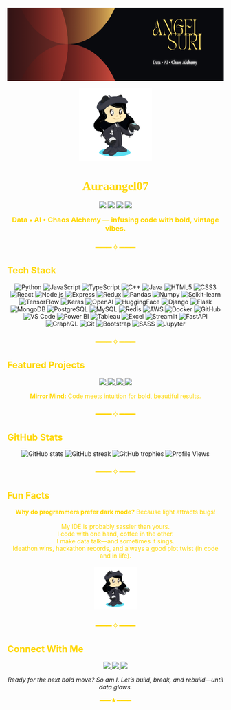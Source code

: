 <p align="center">
  <img src="https://github.com/Auraangel07/Auraangel07/blob/main/assets/Angel%20Suri%20(1).png?raw=true" width="100%" height="170px" alt="Angel Suri Banner"/>
</p>

<p align="center">
  <img src="https://github.com/Auraangel07/Auraangel07/blob/main/assets/elegant_octocat.png?raw=true" width="170px" alt="Elegant Octocat" />
</p>

<h1 align="center" style="color:#FFD700; font-family:Georgia;">Auraangel07</h1>

<p align="center">
  <img src="https://img.shields.io/badge/DATA%20ALCHEMY-181818?style=for-the-badge&logo=data&logoColor=FFD700" />
  <img src="https://img.shields.io/badge/AI%20CHAOS-B33A3A?style=for-the-badge&logo=openai&logoColor=FFD700" />
  <img src="https://img.shields.io/badge/VINTAGE%20CODER-50c878?style=for-the-badge&logo=code&logoColor=181818" />
  <img src="https://img.shields.io/badge/SASSY%20ENGINEER-f5f5dc?style=for-the-badge&logo=star&logoColor=B33A3A" />
</p>

<p align="center">
  <b style="color:#FFD700; font-size:1.15em;">
    Data • AI • Chaos Alchemy — infusing code with bold, vintage vibes.
  </b>
</p>

<p align="center" style="color:#FFD700; font-size:1.5em;">━━━✧━━━</p>

## <span style="color:#FFD700;">Tech Stack</span>

<p align="center">
  <img src="https://img.shields.io/badge/Python-FFD700?style=for-the-badge&logo=python&logoColor=181818" title="Python"/>
  <img src="https://img.shields.io/badge/JavaScript-B33A3A?style=for-the-badge&logo=javascript&logoColor=FFD700" title="JavaScript"/>
  <img src="https://img.shields.io/badge/TypeScript-181818?style=for-the-badge&logo=typescript&logoColor=FFD700" title="TypeScript"/>
  <img src="https://img.shields.io/badge/C++-50c878?style=for-the-badge&logo=cplusplus&logoColor=181818" title="C++"/>
  <img src="https://img.shields.io/badge/Java-f5f5dc?style=for-the-badge&logo=java&logoColor=B33A3A" title="Java"/>
  <img src="https://img.shields.io/badge/HTML5-B33A3A?style=for-the-badge&logo=html5&logoColor=FFD700" title="HTML5"/>
  <img src="https://img.shields.io/badge/CSS3-FFD700?style=for-the-badge&logo=css3&logoColor=181818" title="CSS3"/>
  <img src="https://img.shields.io/badge/React-181818?style=for-the-badge&logo=react&logoColor=FFD700" title="React"/>
  <img src="https://img.shields.io/badge/Node.js-50c878?style=for-the-badge&logo=nodedotjs&logoColor=181818" title="Node.js"/>
  <img src="https://img.shields.io/badge/Express-f5f5dc?style=for-the-badge&logo=express&logoColor=B33A3A" title="Express"/>
  <img src="https://img.shields.io/badge/Redux-B33A3A?style=for-the-badge&logo=redux&logoColor=FFD700" title="Redux"/>
  <img src="https://img.shields.io/badge/Pandas-FFD700?style=for-the-badge&logo=pandas&logoColor=181818" title="Pandas"/>
  <img src="https://img.shields.io/badge/Numpy-50c878?style=for-the-badge&logo=numpy&logoColor=181818" title="Numpy"/>
  <img src="https://img.shields.io/badge/Scikit--Learn-181818?style=for-the-badge&logo=scikit-learn&logoColor=FFD700" title="Scikit-learn"/>
  <img src="https://img.shields.io/badge/TensorFlow-B33A3A?style=for-the-badge&logo=tensorflow&logoColor=FFD700" title="TensorFlow"/>
  <img src="https://img.shields.io/badge/Keras-f5f5dc?style=for-the-badge&logo=keras&logoColor=B33A3A" title="Keras"/>
  <img src="https://img.shields.io/badge/OpenAI-181818?style=for-the-badge&logo=openai&logoColor=FFD700" title="OpenAI"/>
  <img src="https://img.shields.io/badge/HuggingFace-FFD700?style=for-the-badge&logo=huggingface&logoColor=181818" title="HuggingFace"/>
  <img src="https://img.shields.io/badge/Django-50c878?style=for-the-badge&logo=django&logoColor=181818" title="Django"/>
  <img src="https://img.shields.io/badge/Flask-B33A3A?style=for-the-badge&logo=flask&logoColor=FFD700" title="Flask"/>
  <img src="https://img.shields.io/badge/MongoDB-181818?style=for-the-badge&logo=mongodb&logoColor=FFD700" title="MongoDB"/>
  <img src="https://img.shields.io/badge/PostgreSQL-FFD700?style=for-the-badge&logo=postgresql&logoColor=181818" title="PostgreSQL"/>
  <img src="https://img.shields.io/badge/MySQL-f5f5dc?style=for-the-badge&logo=mysql&logoColor=B33A3A" title="MySQL"/>
  <img src="https://img.shields.io/badge/Redis-50c878?style=for-the-badge&logo=redis&logoColor=181818" title="Redis"/>
  <img src="https://img.shields.io/badge/AWS-FFD700?style=for-the-badge&logo=amazonaws&logoColor=181818" title="AWS"/>
  <img src="https://img.shields.io/badge/Docker-B33A3A?style=for-the-badge&logo=docker&logoColor=FFD700" title="Docker"/>
  <img src="https://img.shields.io/badge/GitHub-181818?style=for-the-badge&logo=github&logoColor=FFD700" title="GitHub"/>
  <img src="https://img.shields.io/badge/VS%20Code-FFD700?style=for-the-badge&logo=visualstudiocode&logoColor=181818" title="VS Code"/>
  <img src="https://img.shields.io/badge/Power%20BI-50c878?style=for-the-badge&logo=powerbi&logoColor=181818" title="Power BI"/>
  <img src="https://img.shields.io/badge/Tableau-f5f5dc?style=for-the-badge&logo=tableau&logoColor=B33A3A" title="Tableau"/>
  <img src="https://img.shields.io/badge/Excel-B33A3A?style=for-the-badge&logo=microsoftexcel&logoColor=FFD700" title="Excel"/>
  <img src="https://img.shields.io/badge/Streamlit-FFD700?style=for-the-badge&logo=streamlit&logoColor=181818" title="Streamlit"/>
  <img src="https://img.shields.io/badge/FastAPI-50c878?style=for-the-badge&logo=fastapi&logoColor=181818" title="FastAPI"/>
  <img src="https://img.shields.io/badge/GraphQL-f5f5dc?style=for-the-badge&logo=graphql&logoColor=B33A3A" title="GraphQL"/>
  <img src="https://img.shields.io/badge/Git-181818?style=for-the-badge&logo=git&logoColor=FFD700" title="Git"/>
  <img src="https://img.shields.io/badge/Bootstrap-B33A3A?style=for-the-badge&logo=bootstrap&logoColor=FFD700" title="Bootstrap"/>
  <img src="https://img.shields.io/badge/SASS-FFD700?style=for-the-badge&logo=sass&logoColor=181818" title="SASS"/>
  <img src="https://img.shields.io/badge/Jupyter-50c878?style=for-the-badge&logo=jupyter&logoColor=181818" title="Jupyter"/>
</p>

<p align="center" style="color:#FFD700; font-size:1.5em;">━━━✧━━━</p>

## <span style="color:#FFD700;">Featured Projects</span>

<p align="center">
  <a href="https://github.com/Auraangel07/Customer-Churn-Prediction-Telecom-">
    <img src="https://img.shields.io/badge/Customer%20Churn%20Prediction-B33A3A?style=for-the-badge&logo=python&logoColor=FFD700" />
  </a>
  <a href="https://github.com/Auraangel07/Internshiptask8">
    <img src="https://img.shields.io/badge/Internship%20Task%208-181818?style=for-the-badge&logo=data&logoColor=FFD700" />
  </a>
  <a href="https://github.com/Auraangel07/internshiptask7">
    <img src="https://img.shields.io/badge/Internship%20Task%207-50c878?style=for-the-badge&logo=analytics&logoColor=181818" />
  </a>
  <a href="https://github.com/Auraangel07/internshiptask6">
    <img src="https://img.shields.io/badge/Internship%20Task%206-f5f5dc?style=for-the-badge&logo=flask&logoColor=B33A3A" />
  </a>
</p>
<p align="center" style="color:#FFD700;"><b>Mirror Mind:</b> Code meets intuition for bold, beautiful results.</p>

<p align="center" style="color:#FFD700; font-size:1.5em;">━━━✧━━━</p>

## <span style="color:#FFD700;">GitHub Stats</span>
<p align="center">
  <img src="https://github-readme-stats.vercel.app/api?username=Auraangel07&show_icons=true&theme=gruvbox&count_private=true" alt="GitHub stats" />
  <img src="https://github-readme-streak-stats.herokuapp.com/?user=Auraangel07&theme=gruvbox" alt="GitHub streak" />
  <img src="https://github-profile-trophy.vercel.app/?username=Auraangel07&theme=gruvbox&row=1&column=7" alt="GitHub trophies" />
  <img src="https://komarev.com/ghpvc/?username=Auraangel07&style=for-the-badge" alt="Profile Views"/>
</p>

<p align="center" style="color:#FFD700; font-size:1.5em;">━━━✧━━━</p>

## <span style="color:#FFD700;">Fun Facts</span>
<p align="center" style="color:#FFD700;">
  <b>Why do programmers prefer dark mode?</b> Because light attracts bugs! <br><br>
  My IDE is probably sassier than yours.<br>
  I code with one hand, coffee in the other.<br>
  I make data talk—and sometimes it sings.<br>
  Ideathon wins, hackathon records, and always a good plot twist (in code and in life).<br>
  <br>
  <img src="https://github.com/Auraangel07/Auraangel07/blob/main/assets/elegant_octocat.png?raw=true" width="100px" alt="Octocat Fun Mascot" />
</p>

<p align="center" style="color:#FFD700; font-size:1.5em;">━━━✧━━━</p>

## <span style="color:#FFD700;">Connect With Me</span>
<p align="center">
  <a href="https://www.linkedin.com/in/angel-suri-89a01a278?utm_source=share&utm_campaign=share_via&utm_content=profile&utm_medium=android_app">
    <img src="https://img.shields.io/badge/LinkedIn-181818?logo=linkedin&logoColor=FFD700&style=for-the-badge" />
  </a>
  <a href="mailto:your.email@gmail.com">
    <img src="https://img.shields.io/badge/Gmail-B33A3A?logo=gmail&logoColor=FFD700&style=for-the-badge" />
  </a>
  <a href="https://twitter.com/yourusername">
    <img src="https://img.shields.io/badge/Twitter-50c878?logo=twitter&logoColor=181818&style=for-the-badge" />
  </a>
</p>

<p align="center" style="margin-top:10px;"><i>Ready for the next bold move? So am I. Let’s build, break, and rebuild—until data glows.</i></p>

<p align="center" style="color:#FFD700;">━━━★━━━━</p>
